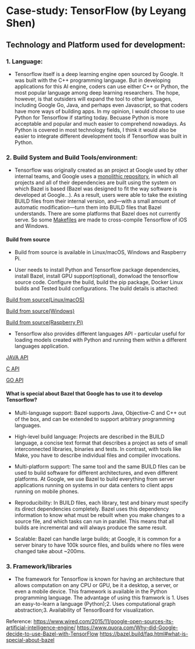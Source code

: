 # Case-study: TensorFlow (by Leyang Shen)
## Technology and Platform used for development:
### 1. Language: 
- Tensorflow itself is a deep learning engine open sourced by Google. It was built with the C++ programming language. But in developing applications for this AI engine, coders can use either C++ or Python, the most popular language among deep learning researchers. The hope, however, is that outsiders will expand the tool to other languages, including Google Go, Java, and perhaps even Javascript, so that coders have more ways of building apps. In my opinion, I would choose to use Python for Tensorflow if starting today. Becuase Python is more acceptable and popular and much easier to comprehend nowadays. As Python is covered in most technology fields, I think it would also be easier to integrate different development tools if Tensorflow was built in Python.
### 2. Build System and Build Tools/environment:
- Tensorflow was originally created as an project at Google used by other internal teams, and Google uses a [monolithic repository](https://www.wired.com/2015/09/google-2-billion-lines-codeand-one-place/), in which all projects and all of their dependencies are built using the system on which Bazel is based (Bazel was designed to fit the way software is developed at Google...). As a result, users were able to take the existing BUILD files from their internal version, and—with a small amount of automatic modification—turn them into BUILD files that Bazel understands. There are some platforms that Bazel does not currently serve. So some [Makefiles](https://github.com/tensorflow/tensorflow/tree/7df9c6860e00b91eda0e550b11d9be52d9341d85/tensorflow/contrib/makefile) are made to cross-compile Tensorflow of iOS and Windows.

#### Build from source
- Build from source is available in Linux/macOS, Windows and Raspberry Pi. 

- User needs to install Python and Tensorflow package dependencies, install Bazel, install GPU support(optional), donwload the tensorflow source code. Configure the build, build the pip package, Docker Linux builds and Tested build configurations. The build details is attached:

[Build from source(Linux/macOS)](https://www.tensorflow.org/install/source)

[Build from source(Windows)](https://www.tensorflow.org/install/source_windows)

[Build from source(Raspberry Pi)](https://www.tensorflow.org/install/source_rpi)

- Tensorflow also provides different languages API - particular useful for loading models created with Python and running them within a different languages application.

[JAVA API](https://www.tensorflow.org/install/lang_java)

[C API](https://www.tensorflow.org/install/lang_c)

[GO API](https://www.tensorflow.org/install/lang_go)

#### What is special about Bazel that Google has to use it to develop Tensorflow?
- Multi-language support: Bazel supports Java, Objective-C and C++ out of the box, and can be extended to support arbitrary programming languages.

- High-level build language: Projects are described in the BUILD language, a concise text format that describes a project as sets of small interconnected libraries, binaries and tests. In contrast, with tools like Make, you have to describe individual files and compiler invocations.

- Multi-platform support: The same tool and the same BUILD files can be used to build software for different architectures, and even different platforms. At Google, we use Bazel to build everything from server applications running on systems in our data centers to client apps running on mobile phones.

- Reproducibility: In BUILD files, each library, test and binary must specify its direct dependencies completely. Bazel uses this dependency information to know what must be rebuilt when you make changes to a source file, and which tasks can run in parallel. This means that all builds are incremental and will always produce the same result.

- Scalable: Bazel can handle large builds; at Google, it is common for a server binary to have 100k source files, and builds where no files were changed take about ~200ms.

### 3. Framework/libraries
- The framework for Tensorflow is known for having an architecture that allows computation on any CPU or GPU, be it a desktop, a server, or even a mobile device. This framework is available in the Python programming language. The advantage of using this framwork is 1. Uses an easy-to-learn a language (Python);2. Uses computational graph abstraction;3. Availability of TensorBoard for visualization.



Reference:
https://www.wired.com/2015/11/google-open-sources-its-artificial-intelligence-engine/
https://www.quora.com/Why-did-Google-decide-to-use-Bazel-with-TensorFlow
https://bazel.build/faq.html#what-is-special-about-bazel
